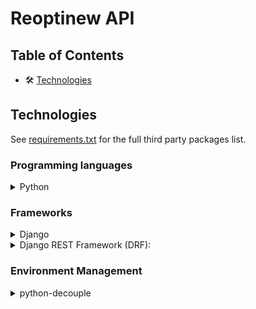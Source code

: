 # Reoptinew API

## Table of Contents

- 🛠️ [Technologies](#technologies)

## Technologies

See [requirements.txt](requirements.txt) for the full third party packages list.


### Programming languages

<details>
    <summary>
        Python
    </summary>

**A popular language famous for its readability and efficiency in back-end development.** 

</details>

### Frameworks

<details>
    <summary>
        Django
    </summary>

**A web framework that simplifies the creation of secure and scalable web applications.**

</details>

<details>
    <summary>
        Django REST Framework (DRF):
    </summary>

**An extension of Django for building feature-rich, RESTful APIs.**

</details>

### Environment Management

<details>
    <summary>
        python-decouple
    </summary>

**A lightweight library for separating configuration settings from source code, improving maintainability and security.**

</details>


